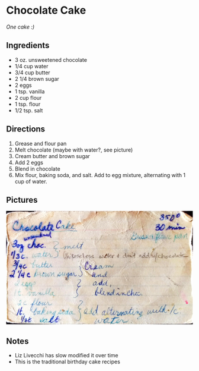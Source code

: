 Chocolate Cake
==========================================================

_One cake :)_

Ingredients
--------------------------------------------
* 3 oz. unsweetened chocolate 
* 1/4 cup water
* 3/4 cup butter
* 2 1/4 brown sugar
* 2 eggs
* 1 tsp. vanilla
* 2 cup flour
* 1 tsp. flour
* 1/2 tsp. salt

Directions
--------------------------------------------
1. Grease and flour pan
2. Melt chocolate (maybe with water?, see picture) 
3. Cream butter and brown sugar
4. Add 2 eggs
5. Blend in chocolate
6. Mix flour, baking soda, and salt. Add to egg mixture, alternating with 1 cup of water. 


Pictures
----------------------------------------------------
![Original Recipe](./imgs/chocolate_cake.jpg "Original Recipe")

Notes
---------------------------------------------------------
* Liz Livecchi has slow modified it over time
* This is the traditional birthday cake recipes
